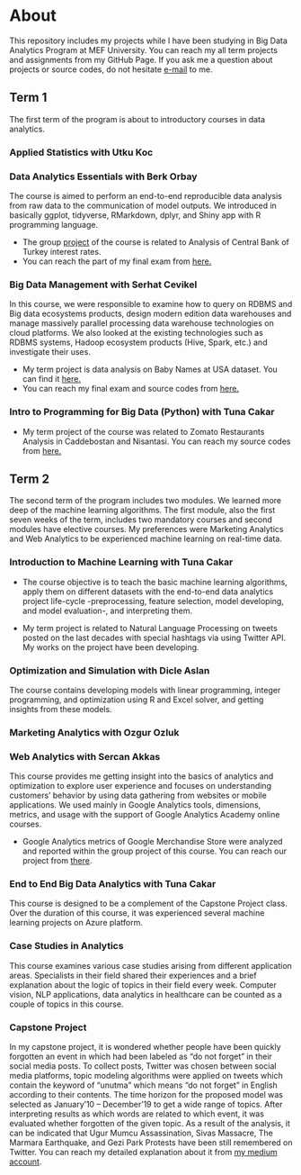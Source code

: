 # About

This repository includes my projects while I have been studying in Big Data Analytics Program at MEF University. You can reach my all term projects and assignments from my GitHub Page. If you ask me a question about projects or source codes, do not hesitate [e-mail](<mailto: kamarn@mef.edu.tr?subject=[MEF%20BDA%20Github%20Projects]>) to me.

## Term 1 

The first term of the program is about to introductory courses in data analytics. 

### Applied Statistics with Utku Koc

### Data Analytics Essentials with Berk Orbay

The course is aimed to perform an end-to-end reproducible data analysis from raw data to the communication of model outputs. We introduced in basically ggplot, tidyverse, RMarkdown, dplyr, and Shiny app with R programming language. 

- The group [project](https://pjournal.github.io/mef03g-r-mut/) of the course is related to Analysis of Central Bank of Turkey interest rates. 
- You can reach the part of my final exam from [here.](<https://nilaykamar.github.io/MEF_BDA20/Data Analytics Essentials/Final.html>)

### Big Data Management with Serhat Cevikel

In this course, we were responsible to examine how to query on RDBMS and Big data ecosystems products, design modern edition data warehouses and manage massively parallel processing data warehouse technologies on cloud platforms. We also looked at the existing technologies such as RDBMS systems, Hadoop ecosystem products (Hive, Spark, etc.) and investigate their uses. 

- My term project is data analysis on Baby Names at USA dataset. You can find it [here.](<https://nilaykamar.github.io/MEF_BDA20/Big Data Management/babynames.html>)
- You can reach my final exam and source codes from [here.](<https://nilaykamar.github.io/MEF_BDA20/Big Data Management/BDM_final_.html>)

### Intro to Programming for Big Data (Python) with Tuna Cakar

- My term project of the course was related to Zomato Restaurants Analysis in Caddebostan and Nisantasi. You can reach my source codes from [here.](<https://nilaykamar.github.io/MEF_BDA20/Intro to Programming for Big Data (Python)/Term_Project_Nilay_Kamar.html>)

## Term 2

The second term of the program includes two modules. We learned more deep of the machine learning algorithms. The first module, also the first seven weeks of the term, includes two mandatory courses and second modules have elective courses. My preferences were Marketing Analytics and Web Analytics to be experienced machine learning on real-time data.

### Introduction to Machine Learning with Tuna Cakar

- The course objective is to teach the basic machine learning algorithms, apply them on different datasets with the end-to-end data analytics project life-cycle -preprocessing, feature selection, model developing, and model evaluation-, and interpreting them.

- My term project is related to Natural Language Processing on tweets posted on the last decades with special hashtags via using Twitter API. My works on the project have been developing. 

### Optimization and Simulation with Dicle Aslan

The course contains developing models with linear programming, integer programming, and optimization using R and Excel solver, and getting insights from these models. 

### Marketing Analytics with Ozgur Ozluk



### Web Analytics with Sercan Akkas

This course provides me getting insight into the basics of analytics and optimization to explore user experience and focuses on understanding customers’ behavior by using data gathering from websites or mobile applications. We used mainly in Google Analytics tools, dimensions, metrics, and usage with the support of Google Analytics Academy online courses. 

- Google Analytics metrics of Google Merchandise Store were analyzed and reported within the group project of this course. You can reach our project from [there](<https://nilaykamar.github.io/MEF_BDA20/Web Analytics/Web_Analytics_Group_Project'20.pdf>).  

### End to End Big Data Analytics with Tuna Cakar

This course is designed to be a complement of the Capstone Project class. Over the duration of this course, it was experienced several machine learning projects on Azure platform. 

### Case Studies in Analytics

This course examines various case studies arising from different application areas. Specialists in their field shared their experiences and a brief explanation about the logic of topics in their field every week. Computer vision, NLP applications, data analytics in healthcare can be counted as a couple of topics in this course. 

### Capstone Project

In my capstone project, it is wondered whether people have been quickly forgotten an event in which had been labeled as “do not forget” in their social media posts. To collect posts, Twitter was chosen between social media platforms, topic modeling algorithms were applied on tweets which contain the keyword of “unutma” which means “do not forget” in English according to their contents. The time horizon for the proposed model was selected as January’10 – December’19 to get a wide range of topics. After interpreting results as which words are related to which event, it was evaluated whether forgotten of the given topic. As a result of the analysis, it can be indicated that Ugur Mumcu Assassination, Sivas Massacre, The Marmara Earthquake, and Gezi Park Protests have been still remembered on Twitter. You can reach my detailed explanation about it from [my medium account](<https://medium.com/@nilaykamar>).
